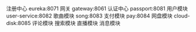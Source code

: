 注册中心 eureka:8071
网关 gateway:8061
认证中心 passport:8081
用户模块 user-service:8082
歌曲模块 song:8083
支付模块 pay:8084
网盘模块 cloud-disk:8085
评论模块
搜索模块
直播模块
消息模块
